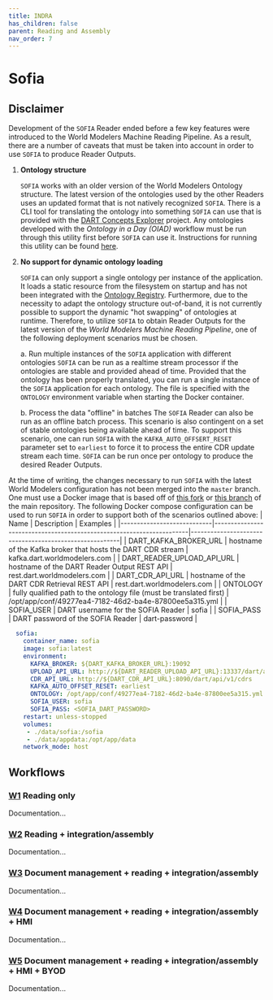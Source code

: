 ```yaml
---
title: INDRA
has_children: false
parent: Reading and Assembly
nav_order: 7
---
```

# Sofia

## Disclaimer

Development of the `SOFIA` Reader ended before a few key features were introduced to the World Modelers Machine Reading Pipeline. As a result, there are a number of caveats that must be taken into account in order to use `SOFIA` to produce Reader Outputs.

1. **Ontology structure**

    `SOFIA` works with an older version of the World Modelers Ontology structure. The latest version of the ontologies used by the other Readers uses an updated format that is not natively recognized `SOFIA`. There is a CLI tool for translating the ontology into something `SOFIA` can use that is provided with the [DART Concepts Explorer](https://github.com/twosixlabs-dart/dart-ui) project. Any ontologies developed with the *Ontology in a Day (OIAD)* workflow must be run through this utility first before `SOFIA` can use it. Instructions for running this utility can be found [here](https://github.com/twosixlabs-dart/dart-ui#translate-backwards).

2. **No support for dynamic ontology loading**

    `SOFIA` can only support a single ontology per instance of the application. It loads a static resource from the filesystem on startup and has not been integrated with the [Ontology Registry](https://github.com/twosixlabs-dart/ontology-registry). Furthermore, due to the necessity to adapt the ontology structure out-of-band, it is not currently possible to support the dynamic "hot swapping" of ontologies at runtime. Therefore, to utilize `SOFIA` to obtain Reader Outputs for the latest version of the *World Modelers Machine Reading Pipeline*, one of the following deployment scenarios must be chosen.
    
    a. Run multiple instances of the `SOFIA` application with different ontologies
        `SOFIA` can be run as a realtime stream processor if the ontologies are stable and provided ahead of time. Provided that the ontology has been properly translated, you can run a single instance of the `SOFIA` application for each ontology. The file is specified with the `ONTOLOGY` environment variable when starting the Docker container.


    b. Process the data "offline" in batches
        The `SOFIA` Reader can also be run as an offline batch process. This scenario is also contingent on a set of stable ontologies being available ahead of time. To support this scenario, one can run `SOFIA` with the `KAFKA_AUTO_OFFSERT_RESET` parameter set to `earliest` to force it to process the entire CDR update stream each time. `SOFIA` can be run once per ontology to produce the desired Reader Outputs.

At the time of writing, the changes necessary to run `SOFIA` with the latest World Modelers configuration has not been merged into the `master` branch. One must use a Docker image that is based off of [this fork](https://github.com/twosixlabs-dart/WM-src) or [this branch](TODO) of the main repository. The following Docker compose configuration can be used to run `SOFIA` in order to support both of the scenarios outlined above:
| Name                       | Description                                                          | Examples                                               |
|----------------------------|----------------------------------------------------------------------|--------------------------------------------------------|
| DART_KAFKA_BROKER_URL      | hostname of the Kafka broker that hosts the DART CDR stream          | kafka.dart.worldmodelers.com                           |
| DART_READER_UPLOAD_API_URL | hostname of the DART Reader Output REST API                          | rest.dart.worldmodelers.com                            |
| DART_CDR_API_URL           | hostname of the DART CDR Retrieval REST API                          | rest.dart.worldmodelers.com                            |
| ONTOLOGY                   | fully qualified path to the ontology file (must be translated first) | /opt/app/conf/49277ea4-7182-46d2-ba4e-87800ee5a315.yml |
| SOFIA_USER                 | DART username for the SOFIA Reader                                   | sofia                                                  |
| SOFIA_PASS                 | DART password of the SOFIA Reader                                    | dart-password                                          |


```yaml
  sofia:
    container_name: sofia
    image: sofia:latest
    environment:
      KAFKA_BROKER: ${DART_KAFKA_BROKER_URL}:19092
      UPLOAD_API_URL: http://${DART_READER_UPLOAD_API_URL}:13337/dart/api/v1/readers/upload
      CDR_API_URL: http://${DART_CDR_API_URL}:8090/dart/api/v1/cdrs
      KAFKA_AUTO_OFFSET_RESET: earliest
      ONTOLOGY: /opt/app/conf/49277ea4-7182-46d2-ba4e-87800ee5a315.yml
      SOFIA_USER: sofia
      SOFIA_PASS: <SOFIA_DART_PASSWORD>
    restart: unless-stopped
    volumes:
     - ./data/sofia:/sofia
     - ./data/appdata:/opt/app/data
    network_mode: host
```

## Workflows

<a id="w1"></a>
### [W1](index.html#w1) Reading only

Documentation...

<a id="w2"></a>
### [W2](index.html#w2) Reading + integration/assembly

Documentation...

<a id="w3"></a>
### [W3](index.html#w3) Document management + reading + integration/assembly

Documentation...

<a id="w4"></a>
### [W4](index.html#w4) Document management + reading + integration/assembly + HMI

Documentation...

<a id="w5"></a>
### [W5](index.html#w5) Document management + reading + integration/assembly + HMI + BYOD

Documentation...

